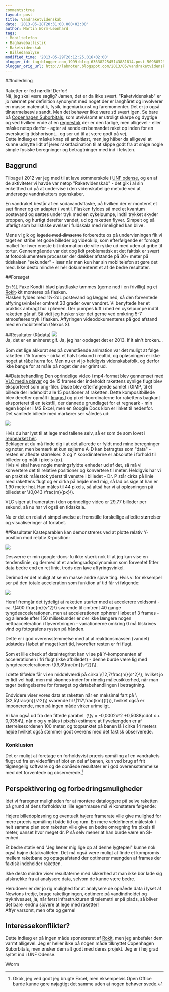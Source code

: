 ```yaml
---
comments:true
layout: post
title: Vandraketvidenskab
date: '2013-05-28T20:31:00.000+02:00'
author: Martin Worm-Leonhard
tags:
- Mobiltelefon
- Baghaveballistik
- Raketvidenskab
- Billedanalyse
modified_time: '2013-05-29T20:12:25.016+02:00'
blogger_id: tag:blogger.com,1999:blog-6363822545143881814.post-5098052324447312618
blogger_orig_url: http://labnoter.blogspot.com/2013/05/vandraketvidenskab.html
---
```


##Indledning

Raketter er fed nørdlir! Derfor!  
Nå, jeg skal være saglig? Jamen, det er da ikke svært. "Raketvidenskab" er jo nærmet per definition synonymt med noget der er langhåret og involverer en masse matematik, fysik, ingeniørkunst og faremomenter. 
Det er jo også tilnærmelsesvis sandt. Men det behøver ikke være _så_ svært igen. 
Se bare på [Copenhagen Suborbitals](http://www.copenhagensuborbitals.com/), som utvivlsomt er
utroligt skarpe og dygtige og ved hvilken ende af en
[regnestok](http://da.wikipedia.org/wiki/Regnestok) der er den farlige,
men alligevel - eller måske netop derfor - agter at sende en bemandet
raket op inden for en overskuelig tidshorisont... og ser ud til at være
godt på vej.  
Dette indlæg er måske knap så ambitiøst, men jeg håber da alligevel at
kunne udnytte lidt af jeres raketfacination til at slippe godt fra at
snige nogle simple fysiske beregninger og betragtninger med ind i
teksten.

## Baggrund
Tilbage i 2012 var jeg med til at lave sommerskole i [UNF
odense](http://odense.unf.dk/), og en af de aktiviteter vi havde var
netop "Raketvidenskab" - det gik i al sin enkelthed ud på at undervise i
den videnskabelige metode ved at undersøge vandraketters egenskaber.

En vandraket består af en sodavandsflaske, på hvilken der er monteret et
sæt finner og en adapter / ventil. Flasken fyldes så med et kvantum
postevand og sættes under tryk med en cykelpumpe, indtil trykket skyder
proppen, og hurtigt derefter vandet, ud og raketten flyver. Simpelt og
så ufarligt som ballistiske øvelser i fuldskala med rimelighed kan
blive.

Mens vi gik og ~~legede med dimserne~~ forberedte os på undervisningen
fik vi taget en stribe ret gode billeder og videoklip, som efterfølgende
er forsøgt malket for hver eneste bit information de ville rykke ud med
uden at gribe til tortur. Gennemgående var det dog lidt problematisk at
det faktisk er svært at fotodokumentere processer der dækker afstande på
30+ meter på tidskalaen "sekunder" - især når man kun har sin
mobiltelefon at gøre det med. Ikke desto mindre er hér dokumenteret et
af de bedre resultater.


##Forsøget

En ½L Faxe Kondi i blød plastflaske tømmes (gerne ned i en frivillig) og
et [Rokit](http://eu.rokit.com/)-kit monteres på flasken.   
Flasken fyldes med 1½-2dL postevand og lægges ned, så den forventede affyringsvinkel er
omtrent 30 grader over vandret. Vi benyttede her et praktisk anbragt hul
i plænen. Der pumpes luft i med en cykelpumpe indtil raketten går af. Så
vidt jeg husker sker det gerne ved omkring 5-7 atmosfæres tryk i
flasken. Affyringen videodokumenteres på god afstand med en mobiltelefon
(Nexus S).


##Resultater (Rådata)
[![]({{site.url}}/images/-9LwBvqRu2W0/UaRLyfXyDPI/AAAAAAAABls/WaCJB-YRgIc/s400/forsøg3-animeret.gif)]({{site.url}}/images/-9LwBvqRu2W0/UaRLyfXyDPI/AAAAAAAABls/WaCJB-YRgIc/s1600/forsøg3-animeret.gif)  
Ja, det er en animeret gif. Ja, jeg har opdaget det er 2013. If it ain't broken...

Som det lige akkurat ses på ovenstående animation var det muligt at følge raketten i 15 frames - cirka et halvt sekund i realtid, og opløsningen er ikke noget at råbe hurra for. Men nu er vi jo heldigvis videnskabsfolk, og derfor ikke bange for at måle på noget der ser grimt ud.

##Databehandling
Den oprindelige video i mp4-format blev gennemset med [VLC media
player](http://www.videolan.org/index.html) og de 15 frames der
indeholdt rakettens synlige flugt blev eksporteret som png-filer. Disse
blev efterfølgende samlet i GIMP, til ét billede der indeholdt alle 15
positioner af raketten. Dette kompositbillede blev derefter opmålt i
[ImageJ](http://rsbweb.nih.gov/ij/) og pixel-koordinaterne for rakettens
bagkant eksporteret til en tekstfil, der dannede grundlaget for et
regneark - min egen kopi er i MS Excel, men en Google Docs klon er
linket til nedenfor.  
Det samlede billede med markører ser således ud:  

[![]({{site.url}}/images/-ZsAFbG_2Vyg/UaRLvm-o90I/AAAAAAAABlg/rOsZWLgyU64/s400/fors%25C3%25B8g3-forenet-markeret.png)]({{site.url}}/images/-ZsAFbG_2Vyg/UaRLvm-o90I/AAAAAAAABlg/rOsZWLgyU64/s1600/fors%25C3%25B8g3-forenet-markeret.png)


Hvis du har lyst til at lege med tallene selv, så er som de som lovet i
[regnearket hér](https://docs.google.com/spreadsheet/ccc?key=0AlW7mckOGZhSdG1DbFptU1drVjhCOXUtWXdOTjJwNGc&usp=sharing).  
Beklager at du må finde dig i at det allerede er fyldt med mine
beregninger og noter, men bemærk at kun søjlerne A-D kan betragtes som
"data" - resten er afledte størrelser. X og Y koordinaterne er absolutte
i forhold til billeder og målt i pixels (px).  
Hvis vi skal have nogle meningsfyldte enheder ud af det, så må vi
konvertere det til relative positioner og konvertere til meter.
Heldigvis har vi en praktisk målestok yderst til venstre i billedet -
Dr. P står cirka på linie med rakettens flugt og er cirka på højde med
mig, så lad os sige at han er 1,90 meter høj. Han måles til 44 pixels,
så altså har vi at opløsningen på billedet er \\(0,043 \frac{m}{px}\\).

VLC siger at frameraten i den oprindelige video er 29,77 billeder per
sekund, så nu har vi også en tidsskala.

Nu er det en relativt simpel øvelse at fremstille forskellige afledte
størrelser og visualiseringer af forløbet.

##Resultater
Kasteparablen kan demonstreres ved at plotte relativ Y-position mod relativ X-position:

[![](https://docs.google.com/spreadsheet/oimg?key=0AlW7mckOGZhSdG1DbFptU1drVjhCOXUtWXdOTjJwNGc&oid=6&zx=vehjcja7dep)](https://docs.google.com/spreadsheet/oimg?key=0AlW7mckOGZhSdG1DbFptU1drVjhCOXUtWXdOTjJwNGc&oid=6&zx=vehjcja7dep)

Desværre er min google-docs-fu ikke stærk nok til at jeg kan vise en
tendenslinie, og dermed at et andengradspolynomium som forventet fitter
data bedre end en ret linie, trods den lave affyringsvinkel.

Derimod er det muligt at se en masse andre sjove ting. Hvis vi for
eksempel ser på den totale acceleration som funktion af tid får vi
følgende:


[![](https://docs.google.com/spreadsheet/oimg?key=0AlW7mckOGZhSdG1DbFptU1drVjhCOXUtWXdOTjJwNGc&oid=8&zx=frhyhy6fke2w)](https://docs.google.com/spreadsheet/oimg?key=0AlW7mckOGZhSdG1DbFptU1drVjhCOXUtWXdOTjJwNGc&oid=8&zx=frhyhy6fke2w)

Heraf fremgår det tydeligt at raketten starter med at accelerere
voldsomt - ca. \\(400 \frac{m}{s^2}\\) svarende til omtrent 40 gange
tyngdeaccelerationen, men at accelerationen ophører i løbet af 3 frames - og allerede efter 150 milisekunder er der ikke længere nogen
nettoacceleration i flyveretningen - variationerne omkring 0 må
tilskrives vind og fotografens rysten på hånden. 

Dette er i god overensstemmelse med at al reaktionsmassen (vandet) udstødes i løbet af
meget kort tid, hvorefter resten er fri flugt.

Som et lille check af dataintegritet kan vi se på Y-komponenten af
accelerationen i fri flugt (ikke afbilledet) - denne burde være lig med
tyngdeaccelerationen \\((9,8\frac{m}{s^2})\\).

I dette tilfælde får vi en middelværdi på cirka \\(12,7\frac{m}{s^2}\\),
hvilket jo er lidt vel højt, men må skønnes indenfor rimelig
måleusikkerhed, når man tager betingelserne for forsøget og
databehandlingen i betragtning.

Endvidere viser vores data at raketten når en maksimal fart på \\(32,5\frac{m}{s^2}\\) svarende til \\(117\frac{km}{t}\\), hvilket også er imponerende, men
på ingen måde virker urimeligt.

Vi kan også ud fra den fittede parabel  (\\(y = -0,0002x^2 +0,5088\\cdot x + 0,9354\\), når x og y måles i pixels) estimere
at flyvelængden er af størrelsesordenen 100 meter, og toppunktet på
banen lå i cirka 14 meters højde hvilket også stemmer godt overens med
det faktisk observerede.

### Konklusion

Det er muligt at foretage en forholdsvist præcis opmåling af en
vandrakets flugt ud fra en videofilm af blot en del af banen, kun ved
brug af frit tilgængelig software og de opnåede resultater er i god
overensstemmelse med det forventede og observerede.[^4]

## Perspektivering og forbedringsmuligheder
Idet vi fraregner muligheden for at montere dataloggere på selve
raketten på grund af dens forholdsvist lille egenmasse må vi konstatere
følgende:

Højere billedopløsning og eventuelt højere framerate ville give mulighed
for mere præcis opmåling i både tid og rum. En mere veldefineret
målestok i helt samme plan som raketten ville give en bedre omregning
fra pixels til meter, uanset hvor meget dr. P så selv mener at han burde
være en SI-enhed.

Et bedre stativ end "Jeg læner mig lige op af denne lygtepæl" kunne nok
også højne datakvaliteten. Det må også være muligt at finde et kompromis
mellem raketbane og optageafstand der optimerer mængden af frames der
faktisk indeholder raketten.

Ikke desto mindre viser resultaterne med sikkerhed at man ikke bør lade
sig afskrække fra at analysere data, selvom de kunne være bedre.

Herudover er der jo rig mulighed for at analysere de opnåede data i
lyset af Newtons tredje, bruge raketligningen, optimere på vandindholdet
og trykniveauet, ja, når først infrastrukturen til telemetri er på
plads, så bliver det bare  endnu sjovere at lege med raketter!  
Affyr varsomt, men ofte og gerne!

## Interessekonflikter?
Dette indlæg er på ingen måde sponsoreret af
[Rokit](http://eu.rokit.com/), men jeg anbefaler dem varmt alligevel.
Jeg er heller ikke på nogen måde tilknyttet Copenhagen Suborbitals, men
ønsker dem alt godt med deres projekt. Jeg er i høj grad syltet ind i
UNF Odense.

\\Worm

[^4]:Okok, jeg ved godt jeg brugte Excel, men eksempelvis Open Office burde kunne gøre nøjagtigt det samme uden at nogen behøver svede. 
